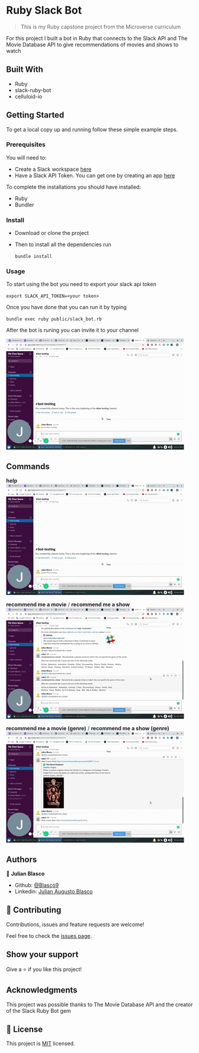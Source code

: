 # Ruby Slack Bot 

> This is my Ruby capstone project from the Microverse curriculum

For this project I built a bot in Ruby that connects to the Slack API and The Movie Database API to give recommendations of movies and shows to watch

## Built With

- Ruby
- slack-ruby-bot
- celluloid-io

## Getting Started

To get a local copy up and running follow these simple example steps.

### Prerequisites

You will need to:
- Create a Slack workspace [here](https://slack.com/create#email)
- Have a Slack API Token. You can get one by creating an app [here](http://slack.com/services/new/bot)

To complete the installations you should have installed:
- Ruby
- Bundler

### Install

- Download or clone the project

- Then to install all the dependencies run

  `bundle install `

### Usage

To start using the bot you need to export your slack api token

`export SLACK_API_TOKEN=<your token>`


Once you have done that you can run it by typing

`bundle exec ruby public/slack_bot.rb`


After the bot is runing you can invite it to your channel

![invite](./gifs/Animated-GIF-1.gif)

## Commands

**help**
![help](./gifs/Animated-GIF-2.gif)

**recommend me a movie** / **recommend me a show**
![recommend me a movie and show](./gifs/Animated-GIF-3.gif)

**recommend me a movie (genre)** / **recommend me a show (genre)**
![recommend for genre](./gifs/Animated-GIF-4.gif)

## Authors

👤 **Julian Blasco**

- Github: [@Blasco9](https://github.com/Blasco9)
- Linkedin: [Julian Augusto Blasco](https://www.linkedin.com/in/julian-augusto-blasco-1656a0153/)

## 🤝 Contributing

Contributions, issues and feature requests are welcome!

Feel free to check the [issues page](issues/).

## Show your support

Give a ⭐️ if you like this project!

## Acknowledgments

This project was possible thanks to The Movie Database API and the creator of the Slack Ruby Bot gem

## 📝 License

This project is [MIT](lic.url) licensed.
